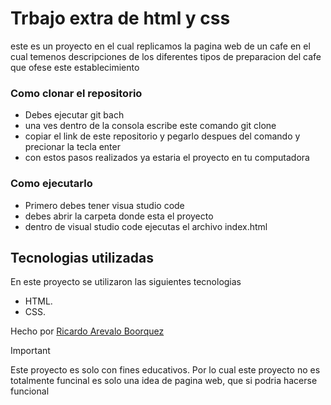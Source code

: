# Trbajo extra de html y css
este es un proyecto en el cual replicamos la pagina web de un cafe en el cual temenos descripciones de los diferentes tipos de preparacion del cafe que ofese este establecimiento 
### Como clonar el repositorio 
* Debes ejecutar git bach
* una ves dentro de la consola escribe este comando git clone 
* copiar el link de este repositorio y pegarlo despues del comando y precionar la tecla enter
* con estos pasos realizados ya estaria el proyecto en tu computadora

### Como ejecutarlo 
* Primero debes tener visua studio code
* debes abrir la carpeta donde esta el proyecto
* dentro de visual studio code ejecutas el archivo index.html

## Tecnologias utilizadas 
En este proyecto se utilizaron las siguientes tecnologias
- HTML.
- CSS.


Hecho por [Ricardo Arevalo Boorquez](https://github.com/RicardoArevaloB)


>[!IMPORTANT]
>Este proyecto es solo con fines educativos. 
>Por lo cual este proyecto no es totalmente funcinal es solo una idea de pagina web, que si podria hacerse funcional

